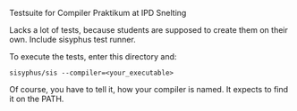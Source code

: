 Testsuite for Compiler Praktikum at IPD Snelting

Lacks a lot of tests, because students are supposed to create them
on their own. Include sisyphus test runner.

To execute the tests, enter this directory and:

    sisyphus/sis --compiler=<your_executable>

Of course, you have to tell it, how your compiler is named.
It expects to find it on the PATH.
